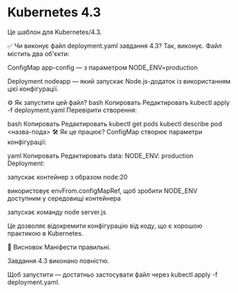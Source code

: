 # Kubernetes 4.3

Це шаблон для Kubernetes/4.3.

✅ Чи виконує файл deployment.yaml завдання 4.3?
Так, виконує.
Файл містить два об'єкти:

ConfigMap app-config — з параметром NODE_ENV=production

Deployment nodeapp — який запускає Node.js-додаток із використанням цієї конфігурації.

⚙️ Як запустити цей файл?
bash
Копировать
Редактировать
kubectl apply -f deployment.yaml
Перевірити створення:

bash
Копировать
Редактировать
kubectl get pods
kubectl describe pod <назва-пода>
🛠 Як це працює?
ConfigMap створює параметри конфігурації:

yaml
Копировать
Редактировать
data:
  NODE_ENV: production
Deployment:

запускає контейнер з образом node:20

використовує envFrom.configMapRef, щоб зробити NODE_ENV доступним у середовищі контейнера

запускає команду node server.js

Це дозволяє відокремити конфігурацію від коду, що є хорошою практикою в Kubernetes.

📌 Висновок
Маніфести правильні.

Завдання 4.3 виконано повністю.

Щоб запустити — достатньо застосувати файл через kubectl apply -f deployment.yaml.